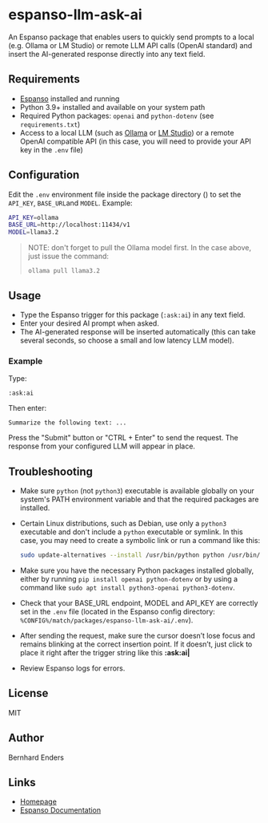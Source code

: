 # espanso-llm-ask-ai

An Espanso package that enables users to quickly send prompts to a local (e.g. Ollama or LM Studio) or remote LLM API calls (OpenAI standard) and insert the AI-generated response directly into any text field.

## Requirements

- [Espanso](https://espanso.org/) installed and running
- Python 3.9+ installed and available on your system path
- Required Python packages: `openai` and `python-dotenv` (see `requirements.txt`)
- Access to a local LLM (such as [Ollama](https://ollama.com/) or [LM Studio](https://lmstudio.ai/)) or a remote OpenAI compatible API (in this case, you will need to provide your API key in the `.env` file)

## Configuration

Edit the `.env` environment file inside the package directory () to set the `API_KEY`, `BASE_URL`and `MODEL`. Example:

```bash
API_KEY=ollama
BASE_URL=http://localhost:11434/v1
MODEL=llama3.2
```

> NOTE: don't forget to pull the Ollama model first. In the case above, just issue the command:
>
> `ollama pull llama3.2`

## Usage

- Type the Espanso trigger for this package (`:ask:ai`) in any text field.
- Enter your desired AI prompt when asked.
- The AI-generated response will be inserted automatically (this can take several seconds, so choose a small and low latency LLM model).

### Example

Type:
```
:ask:ai
```
Then enter:
```
Summarize the following text: ...
```
Press the "Submit" button or "CTRL + Enter" to send the request. The response from your configured LLM will appear in place.

## Troubleshooting

- Make sure `python` (not `python3`) executable is available globally on your system's PATH environment variable and that the required packages are installed.
- Certain Linux distributions, such as Debian, use only a `python3` executable and don't include a `python` executable or symlink. In this case, you may need to create a symbolic link or run a command like this:
  ```bash
  sudo update-alternatives --install /usr/bin/python python /usr/bin/python3 10
  ```

- Make sure you have the necessary Python packages installed globally, either by running `pip install openai python-dotenv` or by using a command like `sudo apt install python3-openai python3-dotenv`.
- Check that your BASE_URL endpoint, MODEL and API_KEY are correctly set in the `.env` file (located in the Espanso config directory: `%CONFIG%/match/packages/espanso-llm-ask-ai/.env`).
- After sending the request, make sure the cursor doesn’t lose focus and remains blinking at the correct insertion point. If it doesn’t, just click to place it right after the trigger string like this **:ask:ai|**
- Review Espanso logs for errors.

## License

MIT

## Author

Bernhard Enders

## Links

- [Homepage](https://github.com/bgeneto/espanso-llm-ask-ai)
- [Espanso Documentation](https://espanso.org/docs/)